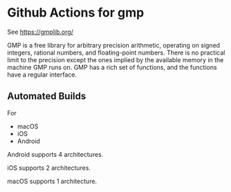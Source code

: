 # Github Actions for gmp

See https://gmplib.org/

GMP is a free library for arbitrary precision arithmetic, operating on signed integers, rational numbers, and floating-point numbers. There is no practical limit to the precision except the ones implied by the available memory in the machine GMP runs on. GMP has a rich set of functions, and the functions have a regular interface.

## Automated Builds 

For
* macOS
* iOS
* Android

Android supports 4 architectures.

iOS supports 2 architectures.

macOS supports 1 architecture.
